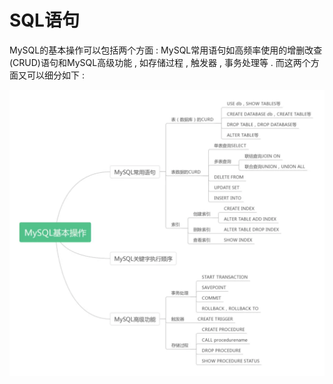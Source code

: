 # SQL语句

MySQL的基本操作可以包括两个方面 : MySQL常用语句如高频率使用的增删改查\(CRUD\)语句和MySQL高级功能 , 如存储过程 , 触发器 , 事务处理等 . 而这两个方面又可以细分如下 : 

![](/assets/sqlyujutu.png)

